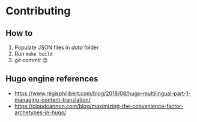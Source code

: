 # Contributing

## How to

1. Populate JSON files in _data_ folder
2. Run `make build`
3. _git commit_ 😉

## Hugo engine references

- <https://www.regisphilibert.com/blog/2018/08/hugo-multilingual-part-1-managing-content-translation/>
- <https://cloudcannon.com/blog/maximizing-the-convenience-factor-archetypes-in-hugo/>

